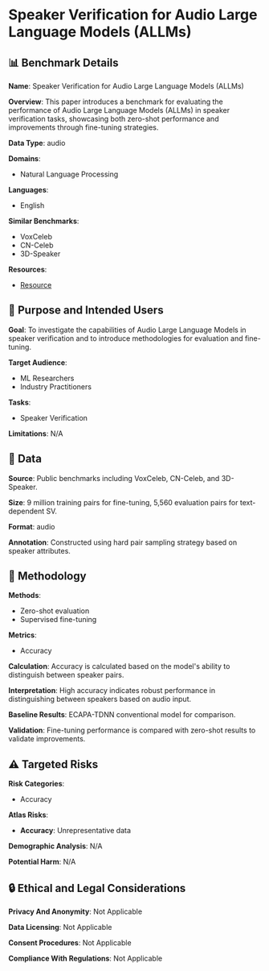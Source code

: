 # Speaker Verification for Audio Large Language Models (ALLMs)

## 📊 Benchmark Details

**Name**: Speaker Verification for Audio Large Language Models (ALLMs)

**Overview**: This paper introduces a benchmark for evaluating the performance of Audio Large Language Models (ALLMs) in speaker verification tasks, showcasing both zero-shot performance and improvements through fine-tuning strategies.

**Data Type**: audio

**Domains**:
- Natural Language Processing

**Languages**:
- English

**Similar Benchmarks**:
- VoxCeleb
- CN-Celeb
- 3D-Speaker

**Resources**:
- [Resource](https://arxiv.org/abs/2509.19755)

## 🎯 Purpose and Intended Users

**Goal**: To investigate the capabilities of Audio Large Language Models in speaker verification and to introduce methodologies for evaluation and fine-tuning.

**Target Audience**:
- ML Researchers
- Industry Practitioners

**Tasks**:
- Speaker Verification

**Limitations**: N/A

## 💾 Data

**Source**: Public benchmarks including VoxCeleb, CN-Celeb, and 3D-Speaker.

**Size**: 9 million training pairs for fine-tuning, 5,560 evaluation pairs for text-dependent SV.

**Format**: audio

**Annotation**: Constructed using hard pair sampling strategy based on speaker attributes.

## 🔬 Methodology

**Methods**:
- Zero-shot evaluation
- Supervised fine-tuning

**Metrics**:
- Accuracy

**Calculation**: Accuracy is calculated based on the model's ability to distinguish between speaker pairs.

**Interpretation**: High accuracy indicates robust performance in distinguishing between speakers based on audio input.

**Baseline Results**: ECAPA-TDNN conventional model for comparison.

**Validation**: Fine-tuning performance is compared with zero-shot results to validate improvements.

## ⚠️ Targeted Risks

**Risk Categories**:
- Accuracy

**Atlas Risks**:
- **Accuracy**: Unrepresentative data

**Demographic Analysis**: N/A

**Potential Harm**: N/A

## 🔒 Ethical and Legal Considerations

**Privacy And Anonymity**: Not Applicable

**Data Licensing**: Not Applicable

**Consent Procedures**: Not Applicable

**Compliance With Regulations**: Not Applicable
